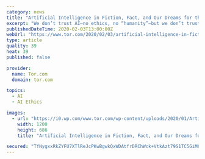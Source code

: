 ```yaml
---
category: news
title: "Artificial Intelligence in Fiction, Fact, and Our Dreams for the Future"
excerpt: "We don’t trust AI—no ethics, no “humanity”—but we don’t trust ourselves either—flawed, fallible, too emotional, too “human.” Martha Wells: I think it’s frustrating enough dealing with an answering system for an airline or pharmacy that wants you to talk to it but can’t understand your accent, it’s going to be so much ..."
publishedDateTime: 2020-02-03T13:00:00Z
webUrl: "https://www.tor.com/2020/02/03/artificial-intelligence-in-fiction-fact-and-our-dreams-for-the-future/"
type: article
quality: 39
heat: 39
published: false

provider:
  name: Tor.com
  domain: tor.com

topics:
  - AI
  - AI Ethics

images:
  - url: "https://i0.wp.com/www.tor.com/wp-content/uploads/2020/01/Artificial_Neural_Network_with_Chip.jpg?fit=1200%2C+9999&crop=0%2C0%2C100%2C686px&quality=100&ssl=1"
    width: 1200
    height: 686
    title: "Artificial Intelligence in Fiction, Fact, and Our Dreams for the Future"

secured: "TfNygxxRkZYFU7XTlReJcPKwBgwkQxWDAtfrDRChWck+VtkAzt79S1TC5GiM6gLJH51Hs3RkDw1KAkCR6FtLHX7jeMuBaVvt3DY4eu6x3EqmcAdxogkGnQzYeDVGEF4TFlYI86SIDrnusr+mwo5PYgBp7MIM299dVCQOXN7lEvI42ruq1VuSiesvhlQaMFLdkILjOiWP1xZmo6H6Ls+GKReFfubrT89ej27MHRJ6ch5trg3A5bPdlAqJpGM9F26wAmDgSThllAZvAENGYUb1Q4UMiv+9wAFKNJqwAiIkbkgVreztSWLKc6wm7u51jhYD;UsPg9ZUFi5oUaprL0cMmzg=="
---
```


